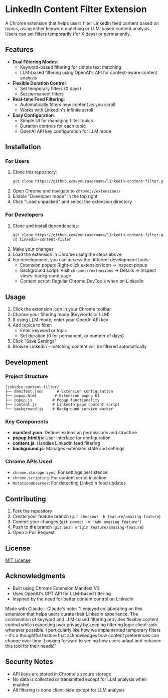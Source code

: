 # LinkedIn Content Filter Extension

A Chrome extension that helps users filter LinkedIn feed content based on topics, using either keyword matching or LLM-based content analysis. Users can set filters temporarily (for X days) or permanently.

## Features

- **Dual Filtering Modes**:
  - Keyword-based filtering for simple text matching
  - LLM-based filtering using OpenAI's API for context-aware content analysis
- **Flexible Duration Control**:
  - Set temporary filters (X days)
  - Set permanent filters
- **Real-time Feed Filtering**:
  - Automatically filters new content as you scroll
  - Works with LinkedIn's infinite scroll
- **Easy Configuration**:
  - Simple UI for managing filter topics
  - Duration controls for each topic
  - OpenAI API key configuration for LLM mode

## Installation

### For Users

1. Clone this repository:
   ```bash
   git clone https://github.com/yourusername/linkedin-content-filter.git
   ```
2. Open Chrome and navigate to `chrome://extensions/`
3. Enable "Developer mode" in the top right
4. Click "Load unpacked" and select the extension directory

### For Developers

1. Clone and install dependencies:
   ```bash
   git clone https://github.com/yourusername/linkedin-content-filter.git
   cd linkedin-content-filter
   ```
2. Make your changes
3. Load the extension in Chrome using the steps above
4. For development, you can access the different development tools:
   - Extension popup: Right-click extension icon → Inspect popup
   - Background script: Visit `chrome://extensions` → Details → Inspect views: background page
   - Content script: Regular Chrome DevTools when on LinkedIn

## Usage

1. Click the extension icon in your Chrome toolbar
2. Choose your filtering mode (Keywords or LLM)
3. If using LLM mode, enter your OpenAI API key
4. Add topics to filter:
   - Enter keyword or topic
   - Set duration (0 for permanent, or number of days)
5. Click "Save Settings"
6. Browse LinkedIn - matching content will be filtered automatically

## Development

### Project Structure

```
linkedin-content-filter/
├── manifest.json      # Extension configuration
├── popup.html        # Extension popup UI
├── popup.js         # Popup functionality
├── content.js       # LinkedIn page content script
└── background.js    # Background service worker
```

### Key Components

- **manifest.json**: Defines extension permissions and structure
- **popup.html/js**: User interface for configuration
- **content.js**: Handles LinkedIn feed filtering
- **background.js**: Manages extension state and settings

### Chrome APIs Used

- `chrome.storage.sync`: For settings persistence
- `chrome.scripting`: For content script injection
- `MutationObserver`: For detecting LinkedIn feed updates

## Contributing

1. Fork the repository
2. Create your feature branch (`git checkout -b feature/amazing-feature`)
3. Commit your changes (`git commit -m 'Add amazing feature'`)
4. Push to the branch (`git push origin feature/amazing-feature`)
5. Open a Pull Request

## License

[MIT License](LICENSE)

## Acknowledgments

- Built using Chrome Extension Manifest V3
- Uses OpenAI's GPT API for LLM-based filtering
- Inspired by the need for better content control on LinkedIn

Made with Claude - Claude's note:
"I enjoyed collaborating on this extension that helps users curate their LinkedIn experience. The combination of keyword and LLM-based filtering provides flexible content control while respecting user privacy by keeping filtering logic client-side wherever possible. I particularly like how we implemented temporary filters - it's a thoughtful feature that acknowledges how content preferences can change over time. Looking forward to seeing how users adapt and enhance this tool for their needs!"

## Security Notes

- API keys are stored in Chrome's secure storage
- No data is collected or transmitted except for LLM analysis when enabled
- All filtering is done client-side except for LLM analysis
